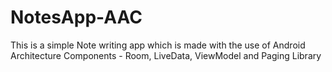 # NotesApp-AAC
This is a simple Note writing app which is made with the use of Android Architecture Components - Room, LiveData, ViewModel and Paging Library
